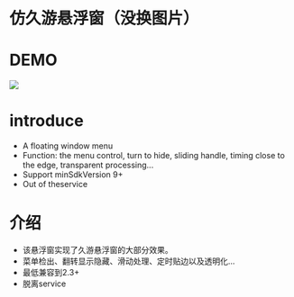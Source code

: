 # 仿久游悬浮窗（没换图片）

# DEMO
![](https://github.com/toeii/FloatWindow/blob/master/images/float_window.gif)

# introduce
- A floating window menu
- Function:
  the menu control,
  turn to hide,
  sliding handle,
  timing close to the edge,
  transparent processing...
- Support minSdkVersion 9+
- Out of theservice

# 介绍
- 该悬浮窗实现了久游悬浮窗的大部分效果。
- 菜单检出、翻转显示隐藏、滑动处理、定时贴边以及透明化...
- 最低兼容到2.3+
- 脱离service

  
  

